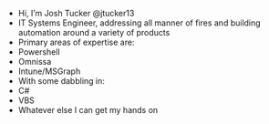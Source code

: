 - Hi, I’m Josh Tucker @jtucker13
- IT Systems Engineer, addressing all manner of fires and building automation around a variety of products
- Primary areas of expertise are:
- Powershell
- Omnissa
- Intune/MSGraph
- With some dabbling in:
- C#
- VBS
- Whatever else I can get my hands on

<!---
jtucker13/jtucker13 is a ✨ special ✨ repository because its `README.md` (this file) appears on your GitHub profile.
You can click the Preview link to take a look at your changes.
--->
